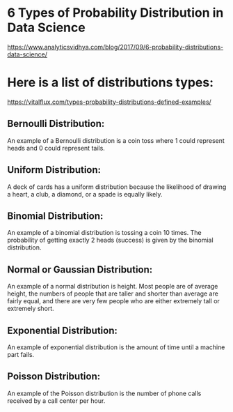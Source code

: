 # 6 Types of Probability Distribution in Data Science
https://www.analyticsvidhya.com/blog/2017/09/6-probability-distributions-data-science/

# Here is a list of distributions types:
https://vitalflux.com/types-probability-distributions-defined-examples/

## Bernoulli Distribution: 
An example of a Bernoulli distribution is a coin toss where 1 could represent heads and 0 could represent tails.
## Uniform Distribution:
A deck of cards has a uniform distribution because the likelihood of drawing a heart, a club, a diamond, or a spade is equally likely.
## Binomial Distribution:
An example of a binomial distribution is tossing a coin 10 times. The probability of getting exactly 2 heads (success) is given by the binomial distribution.
## Normal or Gaussian Distribution:
An example of a normal distribution is height. Most people are of average height, the numbers of people that are taller and shorter than average are fairly equal, and there are very few people who are either extremely tall or extremely short.
## Exponential Distribution: 
An example of exponential distribution is the amount of time until a machine part fails.
## Poisson Distribution:
An example of the Poisson distribution is the number of phone calls received by a call center per hour.
